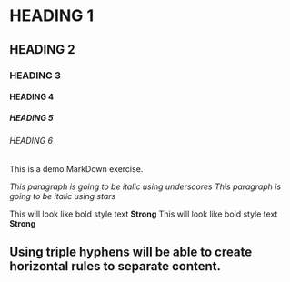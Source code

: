 <!--Heading-->
# HEADING 1
## HEADING 2
### HEADING 3
#### HEADING 4
##### HEADING 5
###### HEADING 6
This is a demo MarkDown exercise.

<!--Italics-->
_This paragraph is going to be italic using underscores_
*This paragraph is going to be italic using stars*

<!--Strong-->
This will look like bold style text **Strong**
This will look like bold style text __Strong__

<!--Horizontal Rule-->
Using triple hyphens will be able to create horizontal rules to separate content.
---
